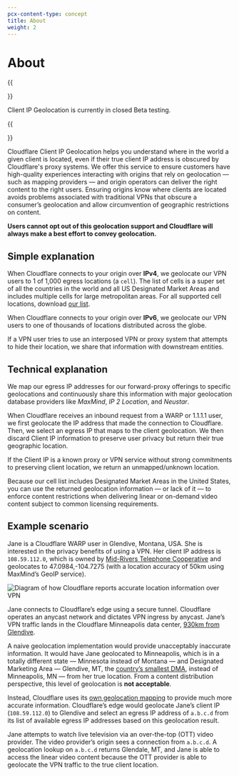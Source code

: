 ```yaml
---
pcx-content-type: concept
title: About
weight: 2
---
```


# About

{{<Aside type="note">}}

Client IP Geolocation is currently in closed Beta testing.

{{</Aside>}}

Cloudflare Client IP Geolocation helps you understand where in the world a given client is located, even if their true client IP address is obscured by Cloudflare's proxy systems. We offer this service to ensure customers have high-quality experiences interacting with origins that rely on geolocation — such as mapping providers — and origin operators can deliver the right content to the right users. Ensuring origins know where clients are located avoids problems associated with traditional VPNs that obscure a consumer’s geolocation and allow circumvention of geographic restrictions on content.

**Users cannot opt out of this geolocation support and Cloudflare will always make a best effort to convey geolocation.**

## Simple explanation

When Cloudflare connects to your origin over **IPv4**, we geolocate our VPN users to 1 of 1,000 egress locations (a `cell`). The list of cells is a super set of all the countries in the world and all US Designated Market Areas and includes multiple cells for large metropolitan areas. For all supported cell locations, download [our list](https://api.cloudflare.com/local-ip-ranges.csv).

When Cloudflare connects to your origin over **IPv6**, we geolocate our VPN users to one of thousands of locations distributed across the globe.

If a VPN user tries to use an interposed VPN or proxy system that attempts to hide their location, we share that information with downstream entities.

## Technical explanation

We map our egress IP addresses for our forward-proxy offerings to specific geolocations and continuously share this information with major geolocation database providers like _MaxMind_, _IP 2 Location_, and _Neustar_.

When Cloudflare receives an inbound request from a WARP or 1.1.1.1 user, we first geolocate the IP address that made the connection to Cloudflare. Then, we select an egress IP that maps to the client geolocation. We then discard Client IP information to preserve user privacy but return their true geographic location.

If the Client IP is a known proxy or VPN service without strong commitments to preserving client location, we return an unmapped/unknown location.

Because our cell list includes Designated Market Areas in the United States, you can use the returned geolocation information — or lack of it — to enforce content restrictions when delivering linear or on-demand video content subject to common licensing requirements.

## Example scenario

Jane is a Cloudflare WARP user in Glendive, Montana, USA. She is interested in the privacy benefits of using a VPN. Her client IP address is `108.59.112.0`, which is owned by [Mid-Rivers Telephone Cooperative](https://bgp.he.net/AS11961) and geolocates to 47.0984,-104.7275 (with a location accuracy of 50km using MaxMind’s GeoIP service).

![Diagram of how Cloudflare reports accurate location information over VPN](/client-ip-geolocation/static/client-ip-geolocation-example.png)

Jane connects to Cloudflare’s edge using a secure tunnel. Cloudflare operates an anycast network and dictates VPN ingress by anycast. Jane’s VPN traffic lands in the Cloudflare Minneapolis data center, [930km from Glendive](http://www.gcmap.com/mapui?P=GDV-MSP).

A naive geolocation implementation would provide unacceptably inaccurate information. It would have Jane geolocated to Minneapolis, which is in a totally different state — Minnesota instead of Montana — and Designated Marketing Area — Glendive, MT, the [country’s smallest DMA](https://mediatracks.com/resources/nielsen-dma-rankings-2020/), instead of Minneapolis, MN — from her true location. From a content distribution perspective, this level of geolocation is **not acceptable**.

Instead, Cloudflare uses its [own geolocation mapping](#how-it-works-detailed) to provide much more accurate information. Cloudflare’s edge would geolocate Jane’s client IP (`108.59.112.0`) to Glendive and select an egress IP address of `a.b.c.d` from its list of available egress IP addresses based on this geolocation result.

Jane attempts to watch live television via an over-the-top (OTT) video provider. The video provider’s origin sees a connection from `a.b.c.d`. A geolocation lookup on `a.b.c.d` returns Glendale, MT, and Jane is able to access the linear video content because the OTT provider is able to geolocate the VPN traffic to the true client location.
